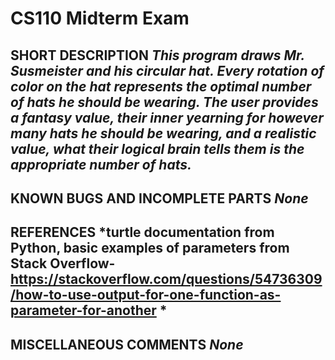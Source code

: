 # CS110 Midterm Exam

## SHORT DESCRIPTION *This program draws Mr. Susmeister and his circular hat. Every rotation of color on the hat represents the optimal number of hats he should be wearing. The user provides a fantasy value, their inner yearning for however many hats he should be wearing, and a realistic value, what their logical brain tells them is the appropriate number of hats.*

## KNOWN BUGS AND INCOMPLETE PARTS *None*

## REFERENCES *turtle documentation from Python, basic examples of parameters from Stack Overflow- https://stackoverflow.com/questions/54736309/how-to-use-output-for-one-function-as-parameter-for-another *

## MISCELLANEOUS COMMENTS *None*
